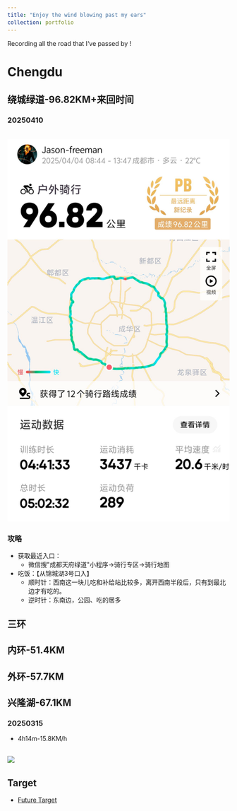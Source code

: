 ```yaml
---
title: "Enjoy the wind blowing past my ears"
collection: portfolio
---
```


Recording all the road that I‘ve passed by !

# Chengdu

## 绕城绿道-96.82KM+来回时间

### 20250410

<br/><img src='/images/绿道cycling.jpeg'>

### 攻略

* 获取最近入口：
  * 微信搜"成都天府绿道"小程序->骑行专区->骑行地图
* 吃饭：【从锦城湖3号口入】
  * 顺时针：西南这一块儿吃和补给站比较多，离开西南半段后，只有到最北边才有吃的。
  * 逆时针：东南边，公园、吃的居多

## 三环

## 内环-51.4KM

## 外环-57.7KM



## 兴隆湖-67.1KM

### 20250315

* 4h14m-15.8KM/h

<br/><img src='/images/xinglonghu.gif'>

## Target

* [Future Target](https://xstarcd.github.io/wiki/Bike/chengdu_cycling.html)